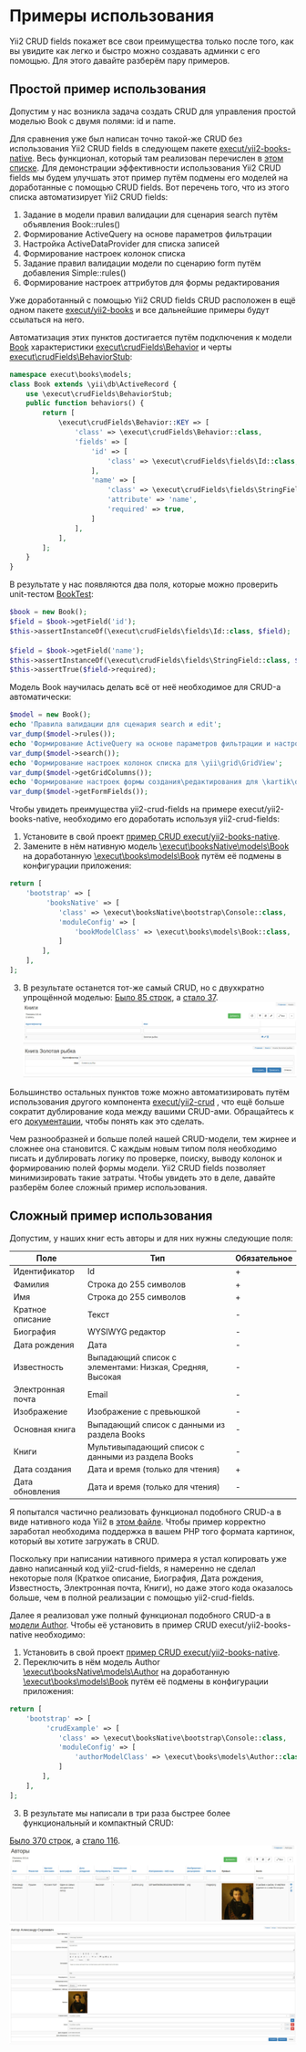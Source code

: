 # Примеры использования
Yii2 CRUD fields покажет все свои преимущества только после того, как вы увидите как легко и быстро можно создавать
админки с его помощью. Для этого давайте разберём пару примеров.

## Простой пример использования
Допустим у нас возникла задача создать CRUD для управления простой моделью Book с двумя полями: id и name.

Для сравнения уже был написан точно такой-же CRUD без использования Yii2 CRUD fields в следующем пакете
[execut/yii2-books-native](https://github.com/execut/yii2-books-native). Весь функционал, который там реализован 
перечислен в [этом списке](https://github.com/execut/yii2-books-native/blob/master/docs/guide-ru/implemented-functionality.md).
Для демонстрации эффективности использования Yii2 CRUD fields мы будем улучшать этот пример путём подмены его моделей на
доработанные с помощью CRUD fields.
Вот перечень того, что из этого списка автоматизирует Yii2 CRUD fields:
1. Задание в модели правил валидации для сценария search путём объявления Book::rules()
1. Формирование ActiveQuery на основе параметров фильтрации
1. Настройка ActiveDataProvider для списка записей
1. Формирование настроек колонок списка
1. Задание правил валидации модели по сценарию form путём добавления Simple::rules()
1. Формирование настроек аттрибутов для формы редактирования

Уже доработанный с помощью Yii2 CRUD fields CRUD расположен в ещё одном пакете [execut/yii2-books](https://github.com/execut/yii2-books)
и все дальнейшие примеры будут ссылаться на него.

Автоматизация этих пунктов достигается путём подключения к модели [Book](https://github.com/execut/yii2-books/blob/master/src/models/Book.php) характеристики
[execut\crudFields\Behavior](Behavior.php) и черты [execut\crudFields\BehaviorStub](BehaviorStub.php):
```php
namespace execut\books\models;
class Book extends \yii\db\ActiveRecord {
    use \execut\crudFields\BehaviorStub;
    public function behaviors() {
        return [
            \execut\crudFields\Behavior::KEY => [
                'class' => \execut\crudFields\Behavior::class,
                'fields' => [
                    'id' => [
                        'class' => \execut\crudFields\fields\Id::class,
                    ],
                    'name' => [
                        'class' => \execut\crudFields\fields\StringField::class,
                        'attribute' => 'name',
                        'required' => true,
                    ]
                ],
            ],
        ];
    }
}
```

В результате у нас появляются два поля, которые можно проверить unit-тестом [BookTest](https://github.com/execut/yii2-books/blob/master/tests/unit/models/BookTest.php):
```php
$book = new Book();
$field = $book->getField('id');
$this->assertInstanceOf(\execut\crudFields\fields\Id::class, $field);

$field = $book->getField('name');
$this->assertInstanceOf(\execut\crudFields\fields\StringField::class, $field);
$this->assertTrue($field->required);
```

Модель Book научилась делать всё от неё необходимое для CRUD-а автоматически:
```php
$model = new Book();
echo 'Правила валидации для сценария search и edit';
var_dump($model->rules());
echo 'Формирование ActiveQuery на основе параметров фильтрации и настройка ActiveDataProvider';
var_dump($model->search());
echo 'Формирование настроек колонок списка для \yii\grid\GridView';
var_dump($model->getGridColumns());
echo 'Формирование настроек формы создания\редактирования для \kartik\detail\DetailView';
var_dump($model->getFormFields());
```

Чтобы увидеть преимущества yii2-crud-fields на примере execut/yii2-books-native, необходимо его доработать используя yii2-crud-fields:
1. Установите в свой проект [пример CRUD execut/yii2-books-native](https://github.com/execut/yii2-books-native).
1. Замените в нём нативную модель [\execut\booksNative\models\Book](https://github.com/execut/yii2-books-native/blob/master/src/models/Book.php) на доработанную [\execut\books\models\Book](https://github.com/execut/yii2-books/blob/master/src/models/Book.php)
путём её подмены в конфигурации приложения:
```php
return [
    'bootstrap' => [
         'booksNative' => [
            'class' => \execut\booksNative\bootstrap\Console::class,
            'moduleConfig' => [
                'bookModelClass' => \execut\books\models\Book::class,
            ]
        ],
    ],
];
```
3. В результате останется тот-же самый CRUD, но с двухкратно упрощённой моделью:
[Было 85 строк](https://github.com/execut/yii2-books-native/blob/master/src/models/Book.php), а [стало 37](https://github.com/execut/yii2-books/blob/master/src/models/Book.php).
![Список книг](https://raw.githubusercontent.com/execut/yii2-crud/master/docs/guide-ru/i/books-list.jpg)
![Форма редактирования книг](https://raw.githubusercontent.com/execut/yii2-crud/master/docs/guide-ru/i/books-form.jpg)

Большинство остальных пунктов тоже можно автоматизировать путём использования другого компонента [execut/yii2-crud](https://github.com/execut/yii2-crud)
, что ещё больше сократит дублирование кода между вашими CRUD-ами. Обращайтесь к его [документации](https://github.com/execut/yii2-crud), чтобы понять как это сделать.

Чем разнообразней и больше полей нашей CRUD-модели, тем жирнее и сложнее она становится. С каждым новым типом поля необходимо
писать и дублировать логику по проверке, поиску, выводу колонок и формированию полей формы модели. Yii2 CRUD fields позволяет
минимизировать такие затраты. Чтобы увидеть это в деле, давайте разберём более сложный пример использования.

## Сложный пример использования
Допустим, у наших книг есть авторы и для них нужны следующие поля:

Поле | Тип | Обязательное
-----|-----|-------------
Идентификатор | Id | +
Фамилия | Строка до 255 символов | +
Имя | Строка до 255 символов | +
Кратное описание| Текст | -
Биография|WYSIWYG редактор |  -
Дата рождения|Дата|-
Известность| Выпадающий список с элементами: Низкая, Средняя, Высокая|-
Электронная почта|Email|-
Изображение|Изображение с превьюшкой|-
Основная книга|Выпадающий список с данными из раздела Books|-
Книги|Мультивыпадающий список с данными из раздела Books|-
Дата создания|Дата и время (только для чтения)|+
Дата обновления|Дата и время (только для чтения)|-

Я попытался частично реализовать функционал подобного CRUD-a в виде нативного кода Yii2 в
[этом файле](https://github.com/execut/yii2-books-native/blob/master/src/models/Author.php).
Чтобы пример корректно заработал необходима поддержка в вашем PHP того формата картинок, который вы хотите загружать в CRUD.

Поскольку при написании нативного примера я устал копировать уже давно написанный код yii2-crud-fields, я намеренно
не сделал некоторые поля (Краткое описание, Биография, Дата рождения, Известность, Электронная почта, Книги), но даже этого кода оказалось больше,
чем в полной реализации с помощью yii2-crud-fields.

Далее я реализовал уже полный функционал подобного CRUD-а в [модели Author](https://github.com/execut/yii2-books/blob/master/src/models/Author.php). Чтобы её
установить в пример CRUD execut/yii2-books-native необходимо:
1. Установить в свой проект [пример CRUD execut/yii2-books-native](https://github.com/execut/yii2-books-native).
1. Переключить в нём модель Author [\execut\booksNative\models\Author](https://github.com/execut/yii2-books-native/blob/master/src/models/Author.php) на доработанную [\execut\books\models\Book](https://github.com/execut/yii2-books/blob/master/src/models/Author.php)
путём её подмены в конфигурации приложения:
```php
return [
    'bootstrap' => [
         'crudExample' => [
            'class' => \execut\booksNative\bootstrap\Console::class,
            'moduleConfig' => [
                'authorModelClass' => \execut\books\models\Author::class,
            ]
        ],
    ],
];
```
3. В результате мы написали в три раза быстрее более функциональный и компактный CRUD:

[Было 370 строк](https://github.com/execut/yii2-books-native/blob/master/src/models/Author.php), а [стало 116](https://github.com/execut/yii2-books/blob/master/src/models/Author.php).
![Список авторов](https://raw.githubusercontent.com/execut/yii2-crud/master/docs/guide-ru/i/authors-list.jpg)
![Форма редактирования авторов](https://raw.githubusercontent.com/execut/yii2-crud/master/docs/guide-ru/i/authors-form.jpg)
